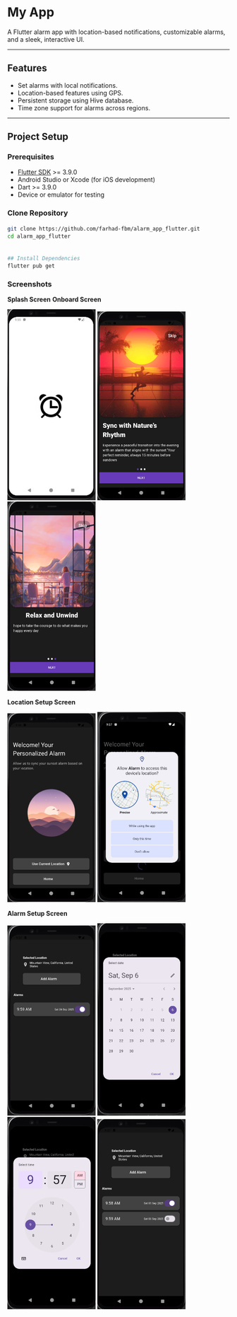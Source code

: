 # My App

A Flutter alarm app with location-based notifications, customizable alarms, and a sleek, interactive UI.

---
## Features

- Set alarms with local notifications.  
- Location-based features using GPS.  
- Persistent storage using Hive database.  
- Time zone support for alarms across regions.   

---

## Project Setup

### Prerequisites

- [Flutter SDK](https://docs.flutter.dev/get-started/install) >= 3.9.0  
- Android Studio or Xcode (for iOS development)  
- Dart >= 3.9.0  
- Device or emulator for testing  

### Clone Repository

```bash
git clone https://github.com/farhad-fbm/alarm_app_flutter.git
cd alarm_app_flutter


## Install Dependencies
flutter pub get
```

  
### Screenshots
**Splash Screen**  **Onboard Screen**  

<p float="left">
  <img src="assets/screenshots/1.png" width="200" />
  <img src="assets/screenshots/2.png" width="200" />
  <img src="assets/screenshots/3.png" width="200" />
</p>


**Location Setup Screen**  
<p float="left">
  <img src="assets/screenshots/4.png" width="200" />
  <img src="assets/screenshots/5.png" width="200" />
</p>


**Alarm Setup Screen**  
<p float="left">
  <img src="assets/screenshots/6.png" width="200" />
  <img src="assets/screenshots/7.png" width="200" />
  <img src="assets/screenshots/8.png" width="200" />
  <img src="assets/screenshots/9.png" width="200" />
</p>

